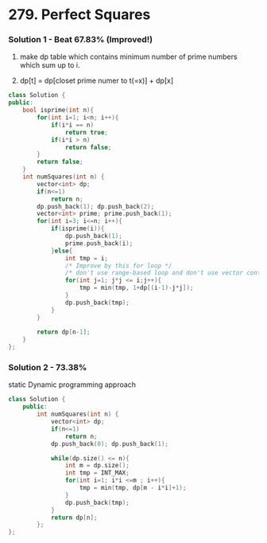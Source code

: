 # 279. Perfect Squares
  

### Solution 1 - Beat 67.83% (Improved!)

1. make dp table which contains minimum number of prime numbers which sum up to i.

2. dp[t] = dp[closet prime numer to t(=x)] + dp[x] 

```cpp
class Solution {
public:
    bool isprime(int n){
        for(int i=1; i<n; i++){
            if(i*i == n)
                return true;
            if(i*i > n)
                return false;
        }
        return false;
    }
    int numSquares(int n) {
        vector<int> dp;
        if(n<=1)
            return n;
        dp.push_back(1); dp.push_back(2);
        vector<int> prime; prime.push_back(1);
        for(int i=3; i<=n; i++){
            if(isprime(i)){
                dp.push_back(1);
                prime.push_back(i);
            }else{
                int tmp = i;
                /* Improve by this for loop */
                /* don't use range-based loop and don't use vector container :D */
                for(int j=1; j*j <= i;j++){
                    tmp = min(tmp, 1+dp[(i-1)-j*j]);
                }
                dp.push_back(tmp);
            }   
        }
        
        return dp[n-1];
    }
};

```

### Solution 2 -  73.38%

static Dynamic programming approach

```cpp
class Solution {
    public:
        int numSquares(int n) {
            vector<int> dp;
            if(n<=1)
                return n;
            dp.push_back(0); dp.push_back(1);

            while(dp.size() <= n){
                int m = dp.size();
                int tmp = INT_MAX;
                for(int i=1; i*i <=m ; i++){
                    tmp = min(tmp, dp[m - i*i]+1);
                }
                dp.push_back(tmp);
            }
            return dp[n];
        };
};
```